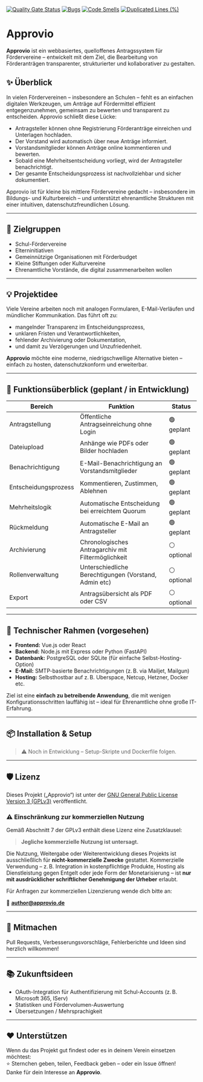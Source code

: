 [![Quality Gate Status](https://sonarcloud.io/api/project_badges/measure?project=Approvio-Team_approvio&metric=alert_status)](https://sonarcloud.io/summary/new_code?id=Approvio-Team_approvio)
[![Bugs](https://sonarcloud.io/api/project_badges/measure?project=Approvio-Team_approvio&metric=bugs)](https://sonarcloud.io/summary/new_code?id=Approvio-Team_approvio)
[![Code Smells](https://sonarcloud.io/api/project_badges/measure?project=Approvio-Team_approvio&metric=code_smells)](https://sonarcloud.io/summary/new_code?id=Approvio-Team_approvio)
[![Duplicated Lines (%)](https://sonarcloud.io/api/project_badges/measure?project=Approvio-Team_approvio&metric=duplicated_lines_density)](https://sonarcloud.io/summary/new_code?id=Approvio-Team_approvio)

# Approvio

**Approvio** ist ein webbasiertes, quelloffenes Antragssystem für Fördervereine – entwickelt mit dem Ziel, die Bearbeitung von Förderanträgen transparenter, strukturierter und kollaborativer zu gestalten.

## ✨ Überblick

In vielen Fördervereinen – insbesondere an Schulen – fehlt es an einfachen digitalen Werkzeugen, um Anträge auf Fördermittel effizient entgegenzunehmen, gemeinsam zu bewerten und transparent zu entscheiden. Approvio schließt diese Lücke:

- Antragsteller können ohne Registrierung Förderanträge einreichen und Unterlagen hochladen.
- Der Vorstand wird automatisch über neue Anträge informiert.
- Vorstandsmitglieder können Anträge online kommentieren und bewerten.
- Sobald eine Mehrheitsentscheidung vorliegt, wird der Antragsteller benachrichtigt.
- Der gesamte Entscheidungsprozess ist nachvollziehbar und sicher dokumentiert.

Approvio ist für kleine bis mittlere Fördervereine gedacht – insbesondere im Bildungs- und Kulturbereich – und unterstützt ehrenamtliche Strukturen mit einer intuitiven, datenschutzfreundlichen Lösung.

---

## 🎯 Zielgruppen

- Schul-Fördervereine
- Elterninitiativen
- Gemeinnützige Organisationen mit Förderbudget
- Kleine Stiftungen oder Kulturvereine
- Ehrenamtliche Vorstände, die digital zusammenarbeiten wollen

---

## 💡 Projektidee

Viele Vereine arbeiten noch mit analogen Formularen, E-Mail-Verläufen und mündlicher Kommunikation. Das führt oft zu:

- mangelnder Transparenz im Entscheidungsprozess,
- unklaren Fristen und Verantwortlichkeiten,
- fehlender Archivierung oder Dokumentation,
- und damit zu Verzögerungen und Unzufriedenheit.

**Approvio** möchte eine moderne, niedrigschwellige Alternative bieten – einfach zu hosten, datenschutzkonform und erweiterbar.

---

## 🧩 Funktionsüberblick (geplant / in Entwicklung)

| Bereich              | Funktion                                              | Status     |
|----------------------|-------------------------------------------------------|------------|
| Antragstellung       | Öffentliche Antragseinreichung ohne Login             | 🟢 geplant |
| Dateiupload          | Anhänge wie PDFs oder Bilder hochladen                | 🟢 geplant |
| Benachrichtigung     | E-Mail-Benachrichtigung an Vorstandsmitglieder        | 🟢 geplant |
| Entscheidungsprozess | Kommentieren, Zustimmen, Ablehnen                     | 🟢 geplant |
| Mehrheitslogik       | Automatische Entscheidung bei erreichtem Quorum       | 🟢 geplant |
| Rückmeldung          | Automatische E-Mail an Antragsteller                  | 🟢 geplant |
| Archivierung         | Chronologisches Antragarchiv mit Filtermöglichkeit    | ⚪ optional |
| Rollenverwaltung     | Unterschiedliche Berechtigungen (Vorstand, Admin etc) | ⚪ optional |
| Export               | Antragsübersicht als PDF oder CSV                     | ⚪ optional |

---

## 🚀 Technischer Rahmen (vorgesehen)

- **Frontend:** Vue.js oder React
- **Backend:** Node.js mit Express oder Python (FastAPI)
- **Datenbank:** PostgreSQL oder SQLite (für einfache Selbst-Hosting-Option)
- **E-Mail:** SMTP-basierte Benachrichtigungen (z. B. via Mailjet, Mailgun)
- **Hosting:** Selbsthostbar auf z. B. Uberspace, Netcup, Hetzner, Docker etc.

Ziel ist eine **einfach zu betreibende Anwendung**, die mit wenigen Konfigurationsschritten lauffähig ist – ideal für Ehrenamtliche ohne große IT-Erfahrung.

---

## 📦 Installation & Setup

> ⚠️ Noch in Entwicklung – Setup-Skripte und Dockerfile folgen.

---

## 🛡️ Lizenz

Dieses Projekt („Approvio“) ist unter der [GNU General Public License Version 3 (GPLv3)](https://www.gnu.org/licenses/gpl-3.0.de.html) veröffentlicht.

### ⚠️ **Einschränkung zur kommerziellen Nutzung**

Gemäß Abschnitt 7 der GPLv3 enthält diese Lizenz eine Zusatzklausel:

> **Jegliche kommerzielle Nutzung ist untersagt.**

Die Nutzung, Weitergabe oder Weiterentwicklung dieses Projekts ist ausschließlich für **nicht-kommerzielle Zwecke** gestattet. Kommerzielle Verwendung – z. B. Integration in kostenpflichtige Produkte, Hosting als Dienstleistung gegen Entgelt oder jede Form der Monetarisierung – ist **nur mit ausdrücklicher schriftlicher Genehmigung der Urheber** erlaubt.

Für Anfragen zur kommerziellen Lizenzierung wende dich bitte an:

📧 **author@approvio.de**

---

## 👥 Mitmachen

Pull Requests, Verbesserungsvorschläge, Fehlerberichte und Ideen sind herzlich willkommen!

---

## 📚 Zukunftsideen

- OAuth-Integration für Authentifizierung mit Schul-Accounts (z. B. Microsoft 365, IServ)
- Statistiken und Fördervolumen-Auswertung
- Übersetzungen / Mehrsprachigkeit

---

## ❤️ Unterstützen

Wenn du das Projekt gut findest oder es in deinem Verein einsetzen möchtest:  
⭐️ Sternchen geben, teilen, Feedback geben – oder ein Issue öffnen!  
Danke für dein Interesse an **Approvio**.

